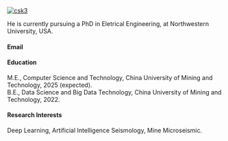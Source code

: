 

[![csk3](https://img.shields.io/badge/csk?logo=github)](https://github.com/csk3)

He is currently pursuing a PhD in Eletrical Engineering, at Northwestern University, USA.

#### Email


#### Education
M.E., Computer Science and Technology, China University of Mining and Technology, 2025 (expected).\
B.E., Data Science and Big Data Technology, China University of Mining and Technology, 2022.

#### Research Interests
Deep Learning, Artificial Intelligence Seismology, Mine Microseismic.

